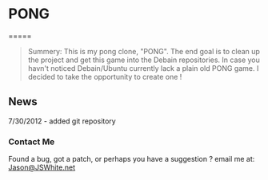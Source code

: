 # PONG
=====

> Summery:
> This is my pong clone, "PONG". The end goal is to clean up the project and get
> this game into the Debain repositories. In case you havn't noticed 
> Debain/Ubuntu currently lack a plain old PONG game. I decided to take the
> opportunity to create one !

## News

7/30/2012 - added git repository

### Contact Me
Found a bug, got a patch, or perhaps you have a suggestion ?
email me at: Jason@JSWhite.net
